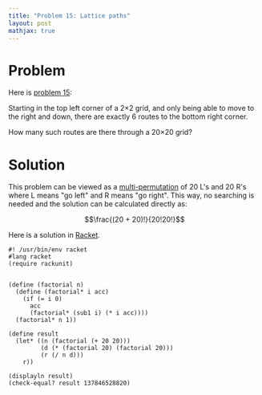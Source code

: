 ```yaml
---
title: "Problem 15: Lattice paths"
layout: post
mathjax: true
---
```


# Problem
Here is [problem 15](https://projecteuler.net/problem=15):

Starting in the top left corner of a 2×2 grid, and only being able to move to the right and down, there are exactly 6 routes to the bottom right corner.

How many such routes are there through a 20×20 grid?

# Solution
This problem can be viewed as a [multi-permutation](http://en.wikipedia.org/wiki/Multinomial_coefficient) of 20 L's and 20 R's where L means "go left" and R means "go right".  This way, no searching is needed and the solution can be calculated directly as:

$$\frac{(20 + 20)!}{20!20!}$$

Here is a solution in [Racket](https://github.com/retiman/project-euler/blob/main/racket/15.rkt).

```racket
#! /usr/bin/env racket
#lang racket
(require rackunit)


(define (factorial n)
  (define (factorial* i acc)
    (if (= i 0)
      acc
      (factorial* (sub1 i) (* i acc))))
  (factorial* n 1))

(define result
  (let* ((n (factorial (+ 20 20)))
         (d (* (factorial 20) (factorial 20)))
         (r (/ n d)))
    r))

(displayln result)
(check-equal? result 137846528820)
```
